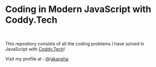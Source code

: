 # Coding in Modern JavaScript with Coddy.Tech
<br>

This repository consists of all the coding problems I have solved in JavaScript with [Coddy.Tech](https://coddy.tech)! <br>

Visit my profile at : @/[akansha](https://coddy.tech/user/Ezbx8luqSNhE8isy2AkTUQUyTlY2)